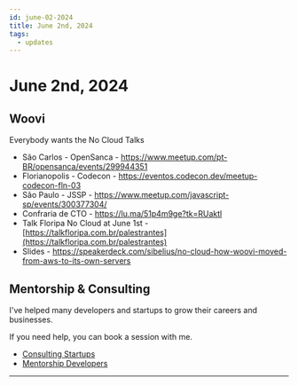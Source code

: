 ```yaml
---
id: june-02-2024
title: June 2nd, 2024
tags:
  - updates
---
```


# June 2nd, 2024

## Woovi

Everybody wants the No Cloud Talks

- São Carlos - OpenSanca - https://www.meetup.com/pt-BR/opensanca/events/299944351
- Florianopolis - Codecon - https://eventos.codecon.dev/meetup-codecon-fln-03
- São Paulo - JSSP - https://www.meetup.com/javascript-sp/events/300377304/
- Confraria de CTO - https://lu.ma/51p4m9ge?tk=RUaktl
- Talk Floripa No Cloud at June 1st - [https://talkfloripa.com.br/palestrantes](https://talkfloripa.com.br/palestrantes)
- Slides - https://speakerdeck.com/sibelius/no-cloud-how-woovi-moved-from-aws-to-its-own-servers

## Mentorship & Consulting

I've helped many developers and startups to grow their careers and businesses.

If you need help, you can book a session with me.

- [Consulting Startups](../../../paid-consulting-startups.mdx)
- [Mentorship Developers](../../../paid-mentorship-developers.mdx)

---
